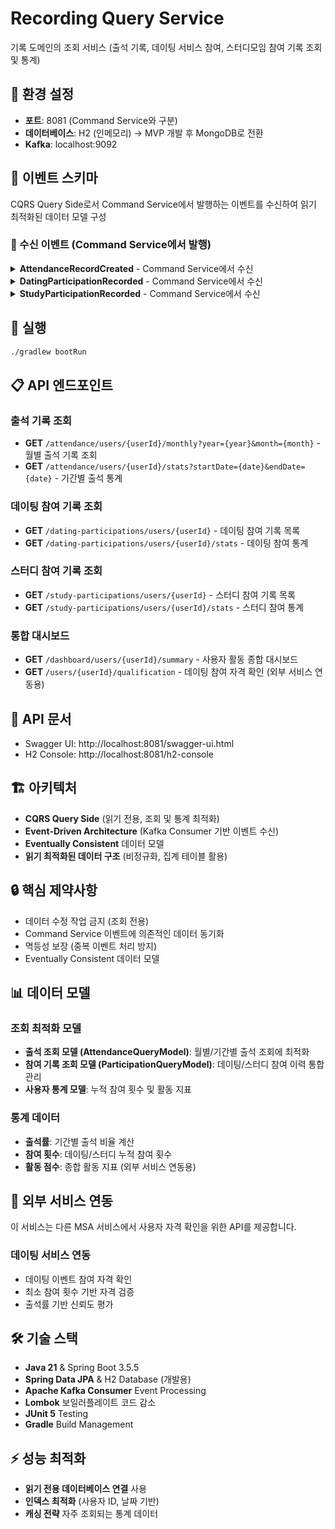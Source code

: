 # Recording Query Service

기록 도메인의 조회 서비스 (출석 기록, 데이팅 서비스 참여, 스터디모임 참여 기록 조회 및 통계)

## 🔧 환경 설정
- **포트**: 8081 (Command Service와 구분)
- **데이터베이스**: H2 (인메모리) -> MVP 개발 후 MongoDB로 전환
- **Kafka**: localhost:9092

## 📡 이벤트 스키마
CQRS Query Side로서 Command Service에서 발행하는 이벤트를 수신하여 읽기 최적화된 데이터 모델 구성

### 🔽 수신 이벤트 (Command Service에서 발행)

<details>
<summary><strong>AttendanceRecordCreated</strong> - Command Service에서 수신</summary>

**Kafka Topic:** `grewmeet.recording.attendance`

**Record 클래스:**
```java
public record AttendanceRecordCreated(
    Long id,                        // 출석 기록 ID
    String userId,                  // 사용자 ID
    LocalDate attendanceDate,       // 출석 날짜
    Boolean isAttended,             // 출석 여부
    LocalDateTime checkInTime,      // 체크인 시간
    LocalDateTime recordedAt        // 기록 생성 시간
) {}
```

**예시 JSON:**
```json
{
  "id": 123,
  "userId": "user_123456789",
  "attendanceDate": "2024-08-21",
  "isAttended": true,
  "checkInTime": "2024-08-21T09:00:00",
  "recordedAt": "2024-08-21T09:00:00"
}
```
</details>

<details>
<summary><strong>DatingParticipationRecorded</strong> - Command Service에서 수신</summary>

**Kafka Topic:** `grewmeet.recording.dating-participation`

**Record 클래스:**
```java
public record DatingParticipationRecorded(
    Long id,                            // 참여 기록 ID
    String userId,                      // 사용자 ID
    String datingEventId,               // 데이팅 이벤트 ID
    LocalDateTime participationDate,    // 참여 날짜
    String status,                      // 참여 상태 ("PARTICIPATED")
    LocalDateTime recordedAt            // 기록 생성 시간
) {}
```

**예시 JSON:**
```json
{
  "id": 456,
  "userId": "user_123456789",
  "datingEventId": "dating_event_789",
  "participationDate": "2024-08-21T19:00:00",
  "status": "PARTICIPATED",
  "recordedAt": "2024-08-21T19:00:00"
}
```
</details>

<details>
<summary><strong>StudyParticipationRecorded</strong> - Command Service에서 수신</summary>

**Kafka Topic:** `grewmeet.recording.study-participation`

**Record 클래스:**
```java
public record StudyParticipationRecorded(
    Long id,                            // 참여 기록 ID
    String userId,                      // 사용자 ID
    String studyGroupId,                // 스터디 그룹 ID
    String sessionId,                   // 세션 ID
    LocalDateTime participationDate,    // 참여 날짜
    String status,                      // 참여 상태 ("ATTENDED")
    LocalDateTime recordedAt            // 기록 생성 시간
) {}
```

**예시 JSON:**
```json
{
  "id": 789,
  "userId": "user_123456789",
  "studyGroupId": "study_group_456",
  "sessionId": "session_123",
  "participationDate": "2024-08-21T14:00:00",
  "status": "ATTENDED",
  "recordedAt": "2024-08-21T14:00:00"
}
```
</details>

## 🚀 실행
```bash
./gradlew bootRun
```

## 📋 API 엔드포인트

### 출석 기록 조회
- **GET** `/attendance/users/{userId}/monthly?year={year}&month={month}` - 월별 출석 기록 조회
- **GET** `/attendance/users/{userId}/stats?startDate={date}&endDate={date}` - 기간별 출석 통계

### 데이팅 참여 기록 조회
- **GET** `/dating-participations/users/{userId}` - 데이팅 참여 기록 목록
- **GET** `/dating-participations/users/{userId}/stats` - 데이팅 참여 통계

### 스터디 참여 기록 조회
- **GET** `/study-participations/users/{userId}` - 스터디 참여 기록 목록
- **GET** `/study-participations/users/{userId}/stats` - 스터디 참여 통계

### 통합 대시보드
- **GET** `/dashboard/users/{userId}/summary` - 사용자 활동 종합 대시보드
- **GET** `/users/{userId}/qualification` - 데이팅 참여 자격 확인 (외부 서비스 연동용)

## 📄 API 문서
- Swagger UI: http://localhost:8081/swagger-ui.html
- H2 Console: http://localhost:8081/h2-console

## 🏗️ 아키텍처
- **CQRS Query Side** (읽기 전용, 조회 및 통계 최적화)
- **Event-Driven Architecture** (Kafka Consumer 기반 이벤트 수신)
- **Eventually Consistent** 데이터 모델
- **읽기 최적화된 데이터 구조** (비정규화, 집계 테이블 활용)

## 🔒 핵심 제약사항
- 데이터 수정 작업 금지 (조회 전용)
- Command Service 이벤트에 의존적인 데이터 동기화
- 멱등성 보장 (중복 이벤트 처리 방지)
- Eventually Consistent 데이터 모델

## 📊 데이터 모델

### 조회 최적화 모델
- **출석 조회 모델 (AttendanceQueryModel)**: 월별/기간별 출석 조회에 최적화
- **참여 기록 조회 모델 (ParticipationQueryModel)**: 데이팅/스터디 참여 이력 통합 관리
- **사용자 통계 모델**: 누적 참여 횟수 및 활동 지표

### 통계 데이터
- **출석률**: 기간별 출석 비율 계산
- **참여 횟수**: 데이팅/스터디 누적 참여 횟수
- **활동 점수**: 종합 활동 지표 (외부 서비스 연동용)

## 🎯 외부 서비스 연동
이 서비스는 다른 MSA 서비스에서 사용자 자격 확인을 위한 API를 제공합니다.

### 데이팅 서비스 연동
- 데이팅 이벤트 참여 자격 확인
- 최소 참여 횟수 기반 자격 검증
- 출석률 기반 신뢰도 평가

## 🛠️ 기술 스택
- **Java 21** & Spring Boot 3.5.5
- **Spring Data JPA** & H2 Database (개발용)
- **Apache Kafka Consumer** Event Processing
- **Lombok** 보일러플레이트 코드 감소
- **JUnit 5** Testing
- **Gradle** Build Management

## ⚡ 성능 최적화
- **읽기 전용 데이터베이스 연결** 사용
- **인덱스 최적화** (사용자 ID, 날짜 기반)
- **캐싱 전략** 자주 조회되는 통계 데이터